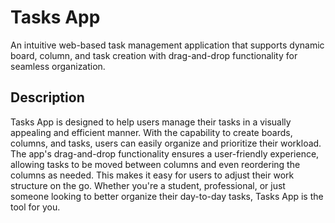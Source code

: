 # Tasks App

An intuitive web-based task management application that supports dynamic board, column, and task creation with drag-and-drop functionality for seamless organization.

## Description

Tasks App is designed to help users manage their tasks in a visually appealing and efficient manner. With the capability to create boards, columns, and tasks, users can easily organize and prioritize their workload. The app's drag-and-drop functionality ensures a user-friendly experience, allowing tasks to be moved between columns and even reordering the columns as needed. This makes it easy for users to adjust their work structure on the go. Whether you're a student, professional, or just someone looking to better organize their day-to-day tasks, Tasks App is the tool for you.

